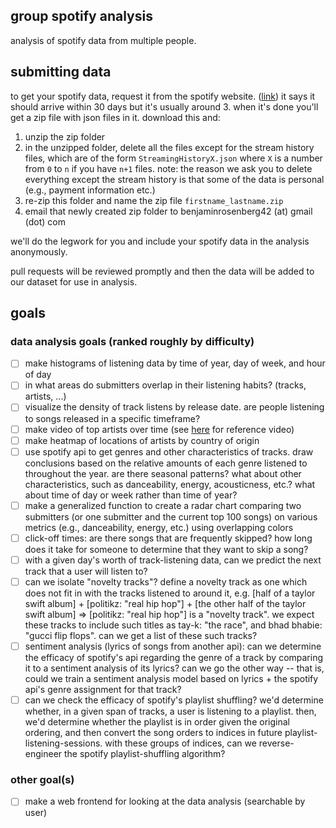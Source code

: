 ## group spotify analysis
analysis of spotify data from multiple people. 

## submitting data
to get your spotify data, request it from the spotify website. ([link](https://www.spotify.com/us/account/privacy/)) it says it should arrive within 30 days but it's usually around 3. when it's done you'll get a zip file with json files in it. download this and:

1. unzip the zip folder
2. in the unzipped folder, delete all the files except for the stream history files, which are of the form `StreamingHistoryX.json` where `X` is a number from `0` to `n` if you have `n+1` files. note: the reason we ask you to delete everything except the stream history is that some of the data is personal (e.g., payment information etc.)
3. re-zip this folder and name the zip file `firstname_lastname.zip`
4. email that newly created zip folder to  benjaminrosenberg42 (at) gmail (dot) com

we'll do the legwork for you and include your spotify data in the analysis anonymously.

pull requests will be reviewed promptly and then the data will be added to our dataset for use in analysis.

## goals 

### data analysis goals (ranked roughly by difficulty)

- [ ] make histograms of listening data by time of year, day of week, and hour of day
- [ ] in what areas do submitters overlap in their listening habits? (tracks, artists, ...)
- [ ] visualize the density of track listens by release date. are people listening to songs released in a specific timeframe?
- [ ] make video of top artists over time (see [here](https://www.youtube.com/watch?v=4f6-MDhygWc) for reference video)
- [ ] make heatmap of locations of artists by country of origin
- [ ] use spotify api to get genres and other characteristics of tracks. draw conclusions based on the relative amounts of each genre listened to throughout the year. are there seasonal patterns? what about other characteristics, such as danceability, energy, acousticness, etc.? what about time of day or week rather than time of year?
- [ ] make a generalized function to create a radar chart comparing two submitters (or one submitter and the current top 100 songs) on various metrics (e.g., danceability, energy, etc.) using overlapping colors
- [ ] click-off times: are there songs that are frequently skipped? how long does it take for someone to determine that they want to skip a song?
- [ ] with a given day's worth of track-listening data, can we predict the next track that a user will listen to?
- [ ] can we isolate "novelty tracks"? define a novelty track as one which does not fit in with the tracks listened to around it, e.g. [half of a taylor swift album] + [politikz: "real hip hop"] + [the other half of the taylor swift album] => [politikz: "real hip hop"] is a "novelty track". we expect these tracks to include such titles as tay-k: "the race", and bhad bhabie: "gucci flip flops". can we get a list of these such tracks?
- [ ] sentiment analysis (lyrics of songs from another api): can we determine the efficacy of spotify's api regarding the genre of a track by comparing it to a sentiment analysis of its lyrics? can we go the other way -- that is, could we train a sentiment analysis model based on lyrics + the spotify api's genre assignment for that track?
- [ ] can we check the efficacy of spotify's playlist shuffling? we'd determine whether, in a given span of tracks, a user is listening to a playlist. then, we'd determine whether the playlist is in order given the original ordering, and then convert the song orders to indices in future playlist-listening-sessions. with these groups of indices, can we reverse-engineer the spotify playlist-shuffling algorithm?

### other goal(s)

- [ ] make a web frontend for looking at the data analysis (searchable by user)
